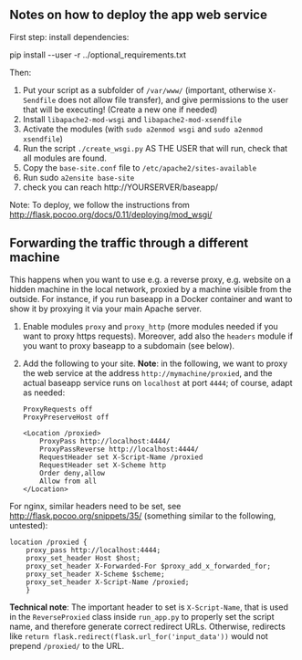 Notes on how to deploy the app web service
------------------------------------------


First step: install dependencies:

  pip install --user -r ../optional_requirements.txt

Then:

1. Put your script as a subfolder of `/var/www/` (important, otherwise
   `X-Sendfile` does not allow file transfer), and give permissions to the
   user that will be executing! (Create a new one if needed)
2. Install `libapache2-mod-wsgi` and `libapache2-mod-xsendfile`
3. Activate the modules (with `sudo a2enmod wsgi` and `sudo a2enmod xsendfile`)
4. Run the script `./create_wsgi.py` AS THE USER that will run, check that all
   modules are found.
5. Copy the `base-site.conf` file to `/etc/apache2/sites-available`
6. Run sudo `a2ensite base-site`
7. check you can reach http://YOURSERVER/baseapp/

Note: To deploy, we follow the instructions from
http://flask.pocoo.org/docs/0.11/deploying/mod_wsgi/

Forwarding the traffic through a different machine
--------------------------------------------------

This happens when you want to use e.g. a reverse proxy, e.g.
website on a hidden machine in the local network,
proxied by a machine visible from the outside. For instance, if you
run baseapp in a Docker container and want to show it by proxying it
via your main Apache server.

1. Enable modules `proxy` and `proxy_http` (more modules needed if you want to
   proxy https requests). Moreover, add also the `headers` module if you
   want to proxy baseapp to a subdomain (see below).

2. Add the following to your site. **Note**: in the following, we want to proxy
   the web service at the address `http://mymachine/proxied`,
   and the actual baseapp service runs on `localhost` at port `4444`;
   of course, adapt as needed:

   ```
   ProxyRequests off
   ProxyPreserveHost off

   <Location /proxied>
       ProxyPass http://localhost:4444/
       ProxyPassReverse http://localhost:4444/
       RequestHeader set X-Script-Name /proxied
       RequestHeader set X-Scheme http
       Order deny,allow
       Allow from all
   </Location>
   ```

  For nginx, similar headers need to be set, see
  http://flask.pocoo.org/snippets/35/
  (something similar to the following, untested):

    location /proxied {
        proxy_pass http://localhost:4444;
        proxy_set_header Host $host;
        proxy_set_header X-Forwarded-For $proxy_add_x_forwarded_for;
        proxy_set_header X-Scheme $scheme;
        proxy_set_header X-Script-Name /proxied;
        }

   **Technical note**: The important header to set is `X-Script-Name`,
   that is used in the `ReverseProxied` class inside `run_app.py`
   to properly set the script name, and therefore generate correct
   redirect URLs. Otherwise, redirects like
   `return flask.redirect(flask.url_for('input_data'))` would not
   prepend `/proxied/` to the URL.

